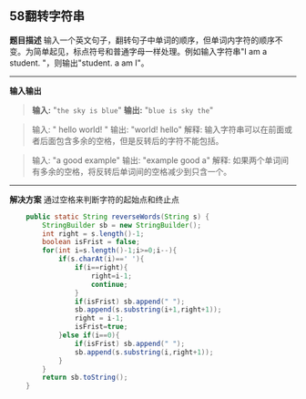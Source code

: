 ## 58翻转字符串
**题目描述**
输入一个英文句子，翻转句子中单词的顺序，但单词内字符的顺序不变。为简单起见，标点符号和普通字母一样处理。例如输入字符串"I am a student. "，则输出"student. a am I"。

---
**输入输出**
>**输入:** "`the sky is blue`"
**输出:** "`blue is sky the`"

>输入: "  hello world!  "
输出: "world! hello"
解释: 输入字符串可以在前面或者后面包含多余的空格，但是反转后的字符不能包括。

>输入: "a good   example"
输出: "example good a"
解释: 如果两个单词间有多余的空格，将反转后单词间的空格减少到只含一个。

---
**解决方案**
通过空格来判断字符的起始点和终止点
```java
    public static String reverseWords(String s) {
        StringBuilder sb = new StringBuilder();
        int right = s.length()-1;
        boolean isFrist = false;
        for(int i=s.length()-1;i>=0;i--){
            if(s.charAt(i)==' '){
                if(i==right){
                    right=i-1;
                    continue;
                }
                if(isFrist) sb.append(" ");
                sb.append(s.substring(i+1,right+1));
                right = i-1;
                isFrist=true;
            }else if(i==0){
                if(isFrist) sb.append(" ");
                sb.append(s.substring(i,right+1));
            }
        }
        return sb.toString();
    }
```

